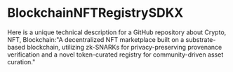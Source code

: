 # BlockchainNFTRegistrySDKX
Here is a unique technical description for a GitHub repository about Crypto, NFT, Blockchain:"A decentralized NFT marketplace built on a substrate-based blockchain, utilizing zk-SNARKs for privacy-preserving provenance verification and a novel token-curated registry for community-driven asset curation."
